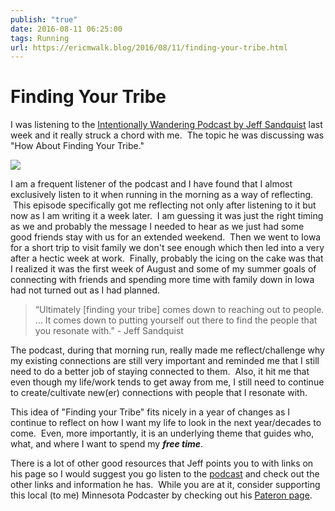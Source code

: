 ```yaml
---
publish: "true"
date: 2016-08-11 06:25:00
tags: Running
url: https://ericmwalk.blog/2016/08/11/finding-your-tribe.html
---
```


# Finding Your Tribe

<p>I was listening to the <a href="https://player.fm/series/intentionally-wandering-1401772/episode-59-how-about-finding-your-tribe">Intentionally Wandering Podcast by Jeff Sandquist</a> last week and it really struck a chord with me.  The topic he was discussing was "How About Finding Your Tribe."</p>

![](https://ericmwalk.blog/uploads/2021/ba85196ff9.jpg)

<p>I am a frequent listener of the podcast and I have found that I almost exclusively listen to it when running in the morning as a way of reflecting.  This episode specifically got me reflecting not only after listening to it but now as I am writing it a week later.  I am guessing it was just the right timing as we and probably the message I needed to hear as we just had some good friends stay with us for an extended weekend.  Then we went to Iowa for a short trip to visit family we don't see enough which then led into a very after a hectic week at work.  Finally, probably the icing on the cake was that I realized it was the first week of August and some of my summer goals of connecting with friends and spending more time with family down in Iowa had not turned out as I had planned.</p>

>“Ultimately [finding your tribe] comes down to reaching out to people. … It comes down to putting yourself out there to find the people that you resonate with.” - Jeff Sandquist

The podcast, during that morning run, really made me reflect/challenge why my existing connections are still very important and reminded me that I still need to do a better job of staying connected to them.  Also, it hit me that even though my life/work tends to get away from me, I still need to continue to create/cultivate new(er) connections with people that I resonate with.

This idea of "Finding your Tribe" fits nicely in a year of changes as I continue to reflect on how I want my life to look in the next year/decades to come.  Even, more importantly, it is an underlying theme that guides who, what, and where I want to spend my ***free time***.

There is a lot of other good resources that Jeff points you to with links on his page so I would suggest you go listen to the <a href="http://www.intentionallywandering.com/59/">podcast</a> and check out the other links and information he has.  While you are at it, consider supporting this local (to me) Minnesota Podcaster by checking out his <a href="https://www.patreon.com/intentionallywandering">Pateron page</a>.
